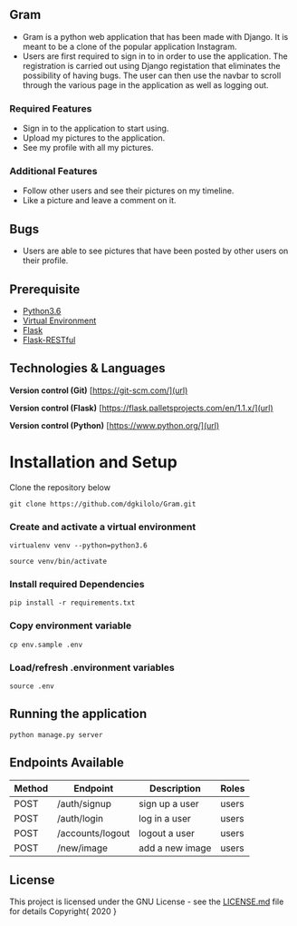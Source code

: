## Gram
- Gram is a python web application that has been made with Django. It is meant to be a clone of the popular application Instagram.
- Users are first required to sign in to in order to use the application. The registration is carried out using Django registation that eliminates the possibility of having bugs. The user can then use the navbar to scroll through the various page in the application as well as logging out.

### Required Features
- Sign in to the application to start using.
- Upload my pictures to the application.
- See my profile with all my pictures.

### Additional Features
- Follow other users and see their pictures on my timeline.
- Like a picture and leave a comment on it.

## Bugs
- Users are able to see pictures that have been posted by other users on their profile.

## Prerequisite

- [Python3.6](https://www.python.org/downloads/release/python-365/)
- [Virtual Environment](https://virtualenv.pypa.io/en/stable/installation/)
- [Flask](http://flask.pocoo.org/)
- [Flask-RESTful](https://flask-restful.readthedocs.io/en/latest/)

## Technologies & Languages

**Version control (Git)** [https://git-scm.com/](url)

**Version control (Flask)** [https://flask.palletsprojects.com/en/1.1.x/](url)

**Version control (Python)** [https://www.python.org/](url)

# Installation and Setup

Clone the repository below

```
git clone https://github.com/dgkilolo/Gram.git
```

### Create and activate a virtual environment

    virtualenv venv --python=python3.6

    source venv/bin/activate

### Install required Dependencies

    pip install -r requirements.txt

### Copy environment variable

    cp env.sample .env

### Load/refresh .environment variables

    source .env

## Running the application

```
python manage.py server
```


## Endpoints Available

| Method | Endpoint                        | Description                           | Roles         |
| ------ | ------------------------------- | ------------------------------------- | ------------  |
| POST   |        /auth/signup             | sign up a user                        | users         |
| POST   |        /auth/login              | log in  a user                        | users         |
| POST   |        /accounts/logout         | logout a user                         | users         |
| POST   |        /new/image               | add a new image                       | users         |

## License

This project is licensed under the GNU License - see the [LICENSE.md](LICENSE.md) file for details
Copyright{ 2020 }